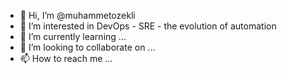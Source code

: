 - 👋 Hi, I’m @muhammetozekli
- 👀 I’m interested in DevOps - SRE - the evolution of automation
- 🌱 I’m currently learning ...
- 💞️ I’m looking to collaborate on ...
- 📫 How to reach me ...

<!---
muhammetozekli/muhammetozekli is a ✨ special ✨ repository because its `README.md` (this file) appears on your GitHub profile.
You can click the Preview link to take a look at your changes.
--->
